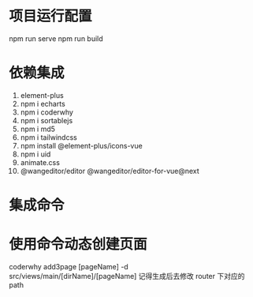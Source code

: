 # 项目运行配置

npm run serve
npm run build

# 依赖集成

1. element-plus
2. npm i echarts
3. npm i coderwhy
4. npm i sortablejs
5. npm i md5
6. npm i tailwindcss
7. npm install @element-plus/icons-vue
8. npm i uid
9. animate.css
10. @wangeditor/editor @wangeditor/editor-for-vue@next

# 集成命令

# 使用命令动态创建页面

coderwhy add3page [pageName] -d src/views/main/[dirName]/[pageName]
记得生成后去修改 router 下对应的 path
